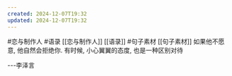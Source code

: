 ```yaml
---
created: 2024-12-07T19:32
updated: 2024-12-07T19:32
---
```


#恋与制作人 #语录 [[恋与制作人]] [[语录]] #句子素材 [[句子素材]]
如果他不愿意, 他自然会拒绝你.
有时候, 小心翼翼的态度, 也是一种区别对待

---李泽言